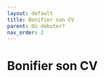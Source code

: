 ```yaml
---
layout: default
title: Bonifier son CV
parent: Où débuter?
nav_order: 2
---
```


# Bonifier son CV

 
